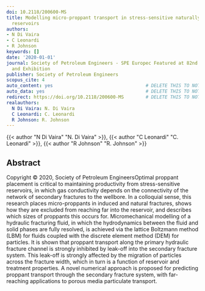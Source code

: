 ```yaml
---
doi: 10.2118/200600-MS
title: Modelling micro-proppant transport in stress-sensitive naturally-fractured
  reservoirs
authors:
- N Di Vaira
- C Leonardi
- R Johnson
keywords: []
date: '2020-01-01'
journal: Society of Petroleum Engineers - SPE Europec Featured at 82nd EAGE Conference
  and Exhibition
publisher: Society of Petroleum Engineers
scopus_cite: 4
auto_content: yes                                  # DELETE THIS TO NOT AUTO GENERATE CONTENT
auto_data: yes                                     # DELETE THIS TO NOT AUTO GENERATE METADATA
redirect: https://doi.org/10.2118/200600-MS        # DELETE THIS TO NOT REDIRECT
realauthors:
  N Di Vaira: N. Di Vaira
  C Leonardi: C. Leonardi
  R Johnson: R. Johnson
---
```

{{< author "N Di Vaira" "N. Di Vaira" >}}, {{< author "C Leonardi" "C. Leonardi" >}}, {{< author "R Johnson" "R. Johnson" >}}

## Abstract
Copyright © 2020, Society of Petroleum EngineersOptimal proppant placement is critical to maintaining productivity from stress-sensitive reservoirs, in which gas conductivity depends on the connectivity of the network of secondary fractures to the wellbore. In a colloquial sense, this research places micro-proppants in induced and natural fractures, shows how they are excluded from reaching far into the reservoir, and describes which sizes of proppants this occurs for. Micromechanical modelling of a hydraulic fracturing fluid, in which the hydrodynamics between the fluid and solid phases are fully resolved, is achieved via the lattice Boltzmann method (LBM) for fluids coupled with the discrete element method (DEM) for particles. It is shown that proppant transport along the primary hydraulic fracture channel is strongly inhibited by leak-off into the secondary fracture system. This leak-off is strongly affected by the migration of particles across the fracture width, which in turn is a function of reservoir and treatment properties. A novel numerical approach is proposed for predicting proppant transport through the secondary fracture system, with far-reaching applications to porous media particulate transport.
